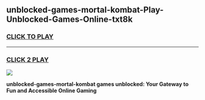 
## unblocked-games-mortal-kombat-Play-Unblocked-Games-Online-txt8k
<h3>
<a href="https://premium76.site?title=unblocked-games-mortal-kombat&ref=25A">CLICK TO PLAY</a></h3>
<hr>

<h3>
<a href="https://premium76.site?title=unblocked-games-mortal-kombat&ref=25A">CLICK 2 PLAY</a>
  
</h3>

<a href="https://premium76.site?title=unblocked-games-mortal-kombat&ref=25A"><img src="https://clearcache.store/games.png"></a>


**unblocked-games-mortal-kombat games unblocked: Your Gateway to Fun and Accessible Online Gaming**
